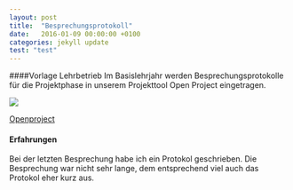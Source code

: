 ```yaml
---
layout: post
title:  "Besprechungsprotokoll"
date:   2016-01-09 00:00:00 +0100
categories: jekyll update
test: "test"
---
```

####Vorlage Lehrbetrieb
Im Basislehrjahr werden Besprechungsprotokolle für die Projektphase in unserem Projekttool Open Project eingetragen.

<div class="thumbnail">
	<img src="http://4.bp.blogspot.com/-UpnDGrF3OEY/VHw6CBn4_jI/AAAAAAAAAGM/vzgpVUw2Jic/s1600/A03-Backlogs-NoShadow.png" class="img-responsive">
	<p class="text-center">
		<a href="https://www.openproject.org/de/">
			Openproject
		</a>
	</p>
</div>

#### Erfahrungen
Bei der letzten Besprechung habe ich ein Protokol geschrieben. Die Besprechung war nicht sehr lange, dem entsprechend viel auch das Protokol eher kurz aus.
